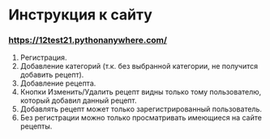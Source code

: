 # Инструкция к сайту
### https://12test21.pythonanywhere.com/
1. Регистрация.
2. Добавление категорий (т.к. без выбранной категории, не получится добавить рецепт).
3. Добавление рецепта.
4. Кнопки Изменить/Удалить рецепт видны только тому пользователю, который добавил данный рецепт.
5. Добавлять рецепт может только зарегистрированный пользователь.
6. Без регистрации можно только просматривать имеющиеся на сайте рецепты.
